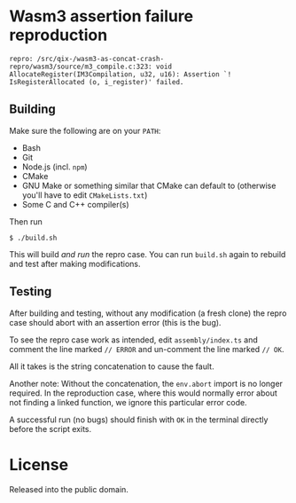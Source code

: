 # Wasm3 assertion failure reproduction

```
repro: /src/qix-/wasm3-as-concat-crash-repro/wasm3/source/m3_compile.c:323: void AllocateRegister(IM3Compilation, u32, u16): Assertion `! IsRegisterAllocated (o, i_register)' failed.
```

## Building

Make sure the following are on your `PATH`:

- Bash
- Git
- Node.js (incl. `npm`)
- CMake
- GNU Make or something similar that CMake can default to (otherwise you'll have to edit `CMakeLists.txt`)
- Some C and C++ compiler(s)

Then run

```console
$ ./build.sh
```

This will build _and run_ the repro case. You can run `build.sh` again to rebuild and test
after making modifications.

## Testing

After building and testing, without any modification (a fresh clone) the repro case
should abort with an assertion error (this is the bug).

To see the repro case work as intended, edit `assembly/index.ts` and comment
the line marked `// ERROR` and un-comment the line marked `// OK`.

All it takes is the string concatenation to cause the fault.

Another note: Without the concatenation, the `env.abort` import is no longer required.
In the reproduction case, where this would normally error about not finding a linked
function, we ignore this particular error code.

A successful run (no bugs) should finish with `OK` in the terminal directly before
the script exits.

# License

Released into the public domain.
